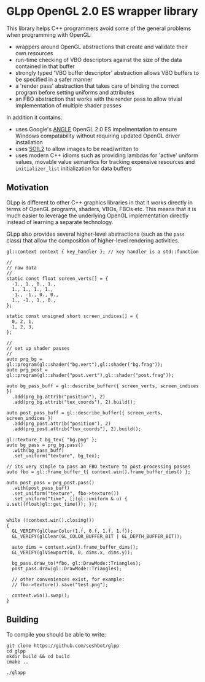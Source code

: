 GLpp OpenGL 2.0 ES wrapper library
=============

This library helps C++ programmers avoid some of the general problems when programming with OpenGL:

 - wrappers around OpenGL abstractions that create and validate their own resources
 - run-time checking of VBO descriptors against the size of the data contained in that buffer
 - strongly typed 'VBO buffer descriptor' abstraction allows VBO buffers to be specified in a safer manner 
 - a 'render pass' abstraction that takes care of binding the correct program before setting uniforms and attributes
 - an FBO abstraction that works with the render pass to allow trivial implementation of multiple shader passes

In addition it contains:
 - uses Google's [ANGLE](https://code.google.com/p/angleproject/) OpenGL 2.0 ES impelmentation to ensure Windows compatability without requiring updated OpenGL driver installation
 - uses [SOIL2](https://bitbucket.org/SpartanJ/soil2) to allow images to be read/written to
 - uses modern C++ idioms such as providing lambdas for 'active' uniform values, movable value semantics for tracking expensive resources and <code>initializer_list</code> initialization for data buffers

Motivation
-------
GLpp is different to other C++ graphics libraries in that it works directly in terms of OpenGL programs, shaders, VBOs, FBOs etc. This means that it is much easier to leverage the underlying OpenGL implementation directly instead of learning a separate technology.

GLpp also provides several higher-level abstractions (such as the <code>pass</code> class) that allow the composition of higher-level rendering activities.
    
    gl::context context { key_handler }; // key handler is a std::function
    
    //
    // raw data
    //
    static const float screen_verts[] = {
      -1., 1., 0., 1.,
      1., 1., 1., 1.,
      -1., -1., 0., 0.,
      1., -1., 1., 0.,
    };

    static const unsigned short screen_indices[] = {
      0, 2, 1,
      1, 2, 3,
    };

    //
    // set up shader passes
    //
    auto prg_bg = gl::program(gl::shader("bg.vert"),gl::shader("bg.frag"));
    auto prg_post = gl::program(gl::shader("post.vert"),gl::shader("post.frag"));

    auto bg_pass_buff = gl::describe_buffer({ screen_verts, screen_indices })
      .add(prg_bg.attrib("position"), 2)
      .add(prg_bg.attrib("tex_coords"), 2).build();

    auto post_pass_buff = gl::describe_buffer({ screen_verts, screen_indices })
      .add(prg_post.attrib("position"), 2)
      .add(prg_post.attrib("tex_coords"), 2).build();

    gl::texture_t bg_tex{ "bg.png" };
    auto bg_pass = prg_bg.pass()
      .with(bg_pass_buff)
      .set_uniform("texture", bg_tex);
      
    // its very simple to pass an FBO texture to post-processing passes
    auto fbo = gl::frame_buffer_t{ context.win().frame_buffer_dims() };
      
    auto post_pass = prg_post.pass()
      .with(post_pass_buff)
      .set_uniform("texture", fbo->texture())
      .set_uniform("time", [](gl::uniform & u) { u.set((float)gl::get_time()); });
      
    
    while (!context.win().closing())
    {
      GL_VERIFY(glClearColor(1.f, 0.f, 1.f, 1.f));
      GL_VERIFY(glClear(GL_COLOR_BUFFER_BIT | GL_DEPTH_BUFFER_BIT));
      
      auto dims = context.win().frame_buffer_dims();
      GL_VERIFY(glViewport(0, 0, dims.x, dims.y));

      bg_pass.draw_to(*fbo, gl::DrawMode::Triangles);
      post_pass.draw(gl::DrawMode::Triangles);

      // other conveniences exist, for example:
      // fbo->texture().save("test.png");

      context.win().swap();
    }

Building
--------
To compile you should be able to write: 

    git clone https://github.com/seshbot/glpp
    cd glpp
    mkdir build && cd build
    cmake ..

    ./glapp
